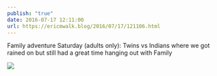 ```yaml
---
publish: "true"
date: 2016-07-17 12:11:00
url: https://ericmwalk.blog/2016/07/17/121106.html
---
```


Family adventure Saturday (adults only): Twins vs Indians where we got rained on but still had a great time hanging out with Family

![](https://ericmwalk.blog/uploads/2022/848b7d9084.jpg)